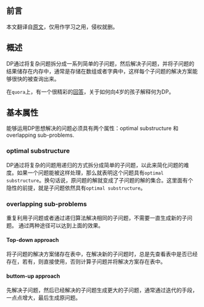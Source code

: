 ## 前言
本文翻译自[原文](https://www.techiedelight.com/introduction-dynamic-programming/)，仅用作学习之用，侵权就删。

## 概述
DP通过将复杂问题拆分成一系列简单的子问题，然后解决子问题，并将子问题的结果储存在内存中，通常是存储在数组或者字典中，这样每个子问题的解决方案能够很快的被查询出来。

在`quora`上，有一个很精彩的[回答](https://www.quora.com/How-should-I-explain-dynamic-programming-to-a-4-year-old/answer/Jonathan-Paulson)，关于如何向4岁的孩子解释何为DP。

## 基本属性
能够运用DP思想解决的问题必须具有两个属性：optimal substructure 和 overlapping sub-problems.

### optimal substructure

DP通过将复杂的问题用递归的方式拆分成简单的子问题，以此来简化问题的难度。如果一个问题能被这样处理，那么就表明这个问题具有`optimal substructure`。换句话说，原问题的解就变成了子问题的解的集合。这里面有个隐性的前提，就是子问题依然具有`optimal substructure`。

### overlapping sub-problems

重复利用子问题或者通过递归算法解决相同的子问题，不需要一直生成新的子问题。
通过两种途径可以达到上面的效果。

#### Top-down approach
将子问题的解决方案储存在表中，在解决新的子问题时，总是先查看表中是否已经存在，若有，则直接使用，否则计算子问题并将解决方案存在表中。
#### buttom-up approach
先解决子问题，然后已经解决的子问题生成更大的子问题，通常通过迭代的手段，一点点增大，最后生成原问题。